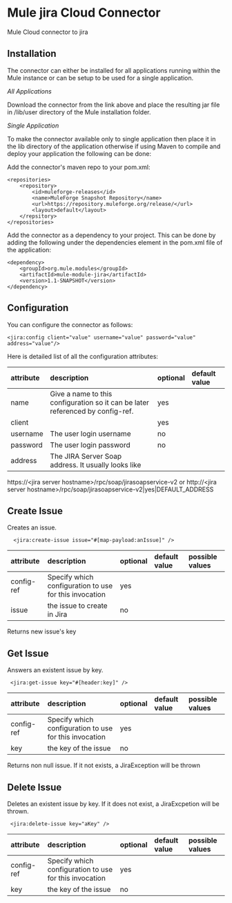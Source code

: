 Mule jira Cloud Connector
=========================

Mule Cloud connector to jira

Installation
------------

The connector can either be installed for all applications running within the Mule instance or can be setup to be used
for a single application.

*All Applications*

Download the connector from the link above and place the resulting jar file in
/lib/user directory of the Mule installation folder.

*Single Application*

To make the connector available only to single application then place it in the
lib directory of the application otherwise if using Maven to compile and deploy
your application the following can be done:

Add the connector's maven repo to your pom.xml:

    <repositories>
        <repository>
            <id>muleforge-releases</id>
            <name>MuleForge Snapshot Repository</name>
            <url>https://repository.muleforge.org/release/</url>
            <layout>default</layout>
        </repsitory>
    </repositories>

Add the connector as a dependency to your project. This can be done by adding
the following under the dependencies element in the pom.xml file of the
application:

    <dependency>
        <groupId>org.mule.modules</groupId>
        <artifactId>mule-module-jira</artifactId>
        <version>1.1-SNAPSHOT</version>
    </dependency>

Configuration
-------------

You can configure the connector as follows:

    <jira:config client="value" username="value" password="value" address="value"/>

Here is detailed list of all the configuration attributes:

| attribute | description | optional | default value |
|:-----------|:-----------|:---------|:--------------|
|name|Give a name to this configuration so it can be later referenced by config-ref.|yes||
|client||yes|
|username|The user login username|no|
|password|The user login password|no|
|address|The JIRA Server Soap address. It usually looks like 
https://&lt;jira server hostname&gt;/rpc/soap/jirasoapservice-v2
or http://&lt;jira server hostname&gt;/rpc/soap/jirasoapservice-v2|yes|DEFAULT_ADDRESS


Create Issue
------------

Creates an issue. 



      <jira:create-issue issue="#[map-payload:anIssue]" />

| attribute | description | optional | default value | possible values |
|:-----------|:-----------|:---------|:--------------|:----------------|
|config-ref|Specify which configuration to use for this invocation|yes||
|issue|the issue to create in Jira|no||

Returns new issue's key



Get Issue
---------

Answers an existent issue by key.



     <jira:get-issue key="#[header:key]" />

| attribute | description | optional | default value | possible values |
|:-----------|:-----------|:---------|:--------------|:----------------|
|config-ref|Specify which configuration to use for this invocation|yes||
|key|the key of the issue|no||

Returns non null issue. If it not exists, a JiraException will be thrown



Delete Issue
------------

Deletes an existent issue by key. 
If it does not exist, a JiraExcpetion will be thrown.  



     <jira:delete-issue key="aKey" />

| attribute | description | optional | default value | possible values |
|:-----------|:-----------|:---------|:--------------|:----------------|
|config-ref|Specify which configuration to use for this invocation|yes||
|key|the key of the issue|no||













































